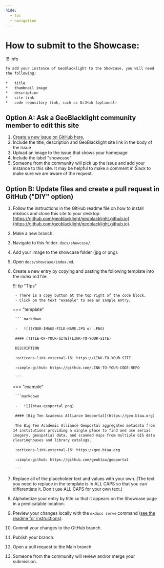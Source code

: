 ```yaml
---
hide:
  - toc
  - navigation
---
```


# How to submit to the Showcase:

!!! info

	To add your instance of GeoBlacklight to the Showcase, you will need the following:
	
	* 	title
	* 	thumbnail image
	* 	description
	* 	site link
	*   code repository link, such as GitHub (optional)

## Option A: Ask a GeoBlacklight community member to edit this site

1. [Create a new issue on GitHub here.](https://github.com/geoblacklight/geoblacklight.github.io/issues)
1. Include the title, description and GeoBlacklight site link in the body of the issue
1. Upload an image to the issue that shows your homepage 
1. Include the label "showcase" 
1. Someone from the community will pick up the issue and add your instance to this site. It may be helpful to make a comment in Slack to make sure we are aware of the request.

## Option B: Update files and create a pull request in GitHub ("DIY" option)

1. Follow the instructions in the GitHub readme file on how to install mkdocs and clone this site to your desktop: [https://github.com/geoblacklight/geoblacklight.github.io](https://github.com/geoblacklight/geoblacklight.github.io).
1. Make a new branch.
1. Navigate to this folder: `docs/showcase/`.
1. Add your image to the showcase folder (jpg or png).
1. Open `docs/showcase/index.md`.
1. Create a new entry by copying and pasting the following template into the index.md file.

	!!! tip "Tips"
	
		- There is a copy button at the top right of the code block. 
		- Click on the text "example" to see an sample entry.
	
	
	=== "template"
	
	    ``` markdown
	    
	    -   ![](YOUR-IMAGE-FILE-NAME.JPG or .PNG)
	
		#### [TITLE-OF-YOUR-SITE](LINK-TO-YOUR-SITE)
		
		DESCRIPTION
		  
		:octicons-link-external-16: https://LINK-TO-YOUR-SITE
		  
		:simple-github: https://github.com/LINK-TO-YOUR-CODE-REPO
		
		```
		
	=== "example"
		
		```markdown
		
		-   ![](btaa-geoportal.png)
	
		#### [Big Ten Academic Alliance Geoportal](https://geo.btaa.org)
		
		The Big Ten Academic Alliance Geoportal aggregates metadata from 14 institutions providing a single place to find and use aerial imagery, geospatial data, and scanned maps from multiple GIS data clearinghouses and library catalogs.
		  
		:octicons-link-external-16: https://geo.btaa.org
		  
		:simple-github: https://github.com/geobtaa/geoportal
		
		```
    
  1. Replace all of the placeholder text and values with your own. (The text you need to replace in the template is in ALL CAPS so that you can differentiate it. Don't use ALL CAPS for your own text.)
  1. Alphabetize your entry by title so that it appears on the Showcase page in a predicatable location.
  1. Preview your changes locally with the `mkdocs serve` command ([see the readme for instructions)](https://github.com/geoblacklight/geoblacklight.github.io/).
  1. Commit your changes to the GitHub branch.
  1. Publish your branch.
  1. Open a pull request to the Main branch.
  1. Someone from the community will review and/or merge your submission.